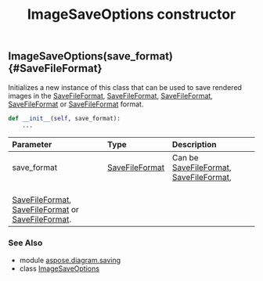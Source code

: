 ﻿---
title: ImageSaveOptions constructor
second_title: Aspose.Diagram for Python via .NET API References
description: 
type: docs
weight: 10
url: /python-net/aspose.diagram.saving/imagesaveoptions/__init__/
is_root: false
---

## ImageSaveOptions(save_format) {#SaveFileFormat}

Initializes a new instance of this class that can be used to save rendered images in the [SaveFileFormat](/diagram/python-net/aspose.diagram/savefileformat),
[SaveFileFormat](/diagram/python-net/aspose.diagram/savefileformat), [SaveFileFormat](/diagram/python-net/aspose.diagram/savefileformat), [SaveFileFormat](/diagram/python-net/aspose.diagram/savefileformat)
or [SaveFileFormat](/diagram/python-net/aspose.diagram/savefileformat) format.



```python
def __init__(self, save_format):
    ...
```


| Parameter | Type | Description |
| :- | :- | :- |
| save_format | [SaveFileFormat](/diagram/python-net/aspose.diagram/savefileformat) | Can be [SaveFileFormat](/diagram/python-net/aspose.diagram/savefileformat), [SaveFileFormat](/diagram/python-net/aspose.diagram/savefileformat),<br/>[SaveFileFormat](/diagram/python-net/aspose.diagram/savefileformat), [SaveFileFormat](/diagram/python-net/aspose.diagram/savefileformat) or [SaveFileFormat](/diagram/python-net/aspose.diagram/savefileformat). |



### See Also
* module [aspose.diagram.saving](../../)
* class [ImageSaveOptions](/diagram/python-net/aspose.diagram.saving/imagesaveoptions)
